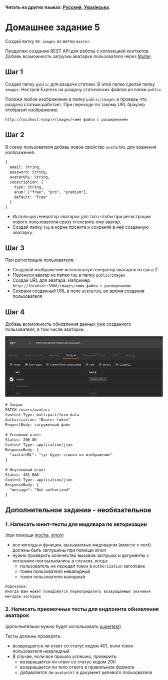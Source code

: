 **Читать на других языках: [Русский](README.md), [Українська](README.ua.md).**

# Домашнее задание 5

Создай ветку `05-images` из ветки `master`.

Продолжи создание REST API для работы с коллекцией контактов. Добавь возможность
загрузки аватарки пользователя через
[Multer](https://github.com/expressjs/multer).

## Шаг 1

Создай папку `public` для раздачи статики. В этой папке сделай папку `images`.
Настрой Express на раздачу статических файлов из папки `public`.

Положи любое изображение в папку `public/images` и проверь что раздача статики
работает. При переходе по такому URL браузер отобразит изображение.

```shell
http://locahost:<порт>/images/<имя файла с расширением>
```

## Шаг 2

В схему пользователя добавь новое свойство `avatarURL` для хранения изображения.

```shell
{
  email: String,
  password: String,
  avatarURL: String,
  subscription: {
    type: String,
    enum: ["free", "pro", "premium"],
    default: "free"
  }
}
```

- Используй генератор аватарок для того чтобы при регистрации нового
  пользователя сразу сгенерить ему аватар.
- Создай папку `tmp` в корне проекта и сохраняй в неё созданную аватарку.

## Шаг 3

При регистрации пользователя:

- Создавай изображение испопользуя генератор аватарок из шага 2
- Перенеси аватар из папки `tmp` в папку `public/images`
- Создай URL для аватара. Например
  `http://locahost:3000/images/<имя файла с расширением>`
- Сохрани созданный URL в поле `avatarURL` во время создания пользователя

## Шаг 4

Добавь возможность обновления данных уже созданного пользователя, в том числе
аватарки.

![avatar upload from postman](./avatar-upload.png)

```shell
# Запрос
PATCH /users/avatars
Content-Type: multipart/form-data
Authorization: "Bearer token"
RequestBody: загруженный файл

# Успешный ответ
Status: 200 OK
Content-Type: application/json
ResponseBody: {
  "avatarURL": "тут будет ссылка на изображение"
}

# Неуспешный ответ
Status: 401 BAD
Content-Type: application/json
ResponseBody: {
  "message": "Not authorized"
}
```

## Дополнительное задание - необязательное

### 1. Написать юнит-тесты для мидлвара по авторизации

(при помощи [mocha](https://www.npmjs.com/package/mocha),
[sinon](https://www.npmjs.com/package/sinon))

- все методы и функции, вызываемые мидлваром (вместе с next) должны быть
  заглушены при помощи sinon
- нужно проверить количество вызовов заглушок и аргументы с которыми они
  вызывались в случаях, когда:
  - пользователь не передал токен в `Authorization` заголовке
  - токен пользователя невалидный
  - токен пользователя валидный

```
Подсказка:
Иногда Вам может понадобится переопределить возвращаемые значения
методов-заглушок
```

### 2. Написать приемочные тесты для ендпоинта обновления аватарок

(дополнительно нужно будет использовать
[supertest](https://www.npmjs.com/package/supertest))

Тесты должны проверять:

- возвращается ли ответ со статус кодом 401, если токен пользователя невалидный
- В случае, если все прошло успешно, проверить:
  - возвращается ли ответ со статус кодом 200
  - возвращается ли тело ответа в правильном формате
  - добавляется ли `avatarUrl` в документ целевого пользователя
